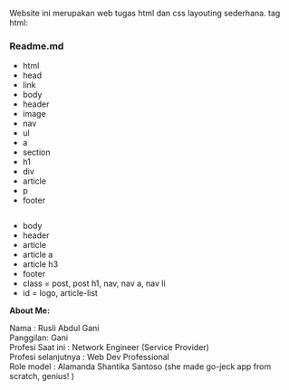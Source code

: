 Website ini merupakan web tugas html dan css layouting sederhana.
tag html:

### Readme.md

* html
* head
* link
* body
* header
* image
* nav
* ul
* a
* section
* h1
* div
* article
* p
* footer

```tag css:
```
* body
* header
* article
* article a
* article h3
* footer
* class = post, post h1, nav, nav a, nav li
* id = logo, article-list


**About Me:**

Nama : Rusli Abdul Gani
<br>
Panggilan: Gani
<br>
Profesi Saat ini : Network Engineer (Service Provider)
<br>
Profesi selanjutnya : Web Dev Professional
<br>
Role model : Alamanda Shantika Santoso (she made go-jeck app from scratch, genius! )
</p>
</html>

